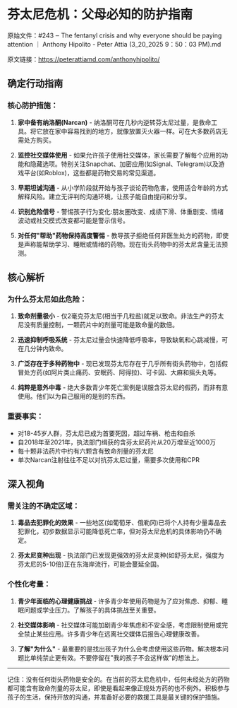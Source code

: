 # 芬太尼危机：父母必知的防护指南

原始文件：#243 ‒ The fentanyl crisis and why everyone should be paying attention ｜ Anthony Hipolito - Peter Attia (3_20_2025 9：50：03 PM).md

原文链接：https://peterattiamd.com/anthonyhipolito/

## 确定行动指南

### 核心防护措施：

1. **家中备有纳洛酮(Narcan)** - 纳洛酮可在几秒内逆转芬太尼过量，是救命工具。将它放在家中容易找到的地方，就像放置灭火器一样。可在大多数药店无需处方购买。

2. **监控社交媒体使用** - 如果允许孩子使用社交媒体，家长需要了解每个应用的功能和隐藏选项。特别关注Snapchat、加密应用(如Signal、Telegram)以及游戏平台(如Roblox)，这些都是药物交易的常见渠道。

3. **早期坦诚沟通** - 从小学阶段就开始与孩子谈论药物危害，使用适合年龄的方式解释风险。建立无评判的沟通环境，让孩子能自由提问和分享。

4. **识别危险信号** - 警惕孩子行为变化:朋友圈改变、成绩下滑、体重剧变、情绪波动或社交模式改变都可能是警示信号。

5. **对任何"帮助"药物保持高度警惕** - 教导孩子拒绝任何非医生处方的药物，即使是声称能帮助学习、睡眠或情绪的药物。现在街头药物中的芬太尼含量无法预测。

## 核心解析

### 为什么芬太尼如此危险：

1. **致命剂量极小** - 仅2毫克芬太尼(相当于几粒盐)就足以致命。非法生产的芬太尼没有质量控制，一颗药片中的剂量可能是致命量的数倍。

2. **迅速抑制呼吸系统** - 芬太尼过量会快速降低呼吸率，导致缺氧和心跳减慢，可在几分钟内致命。

3. **广泛存在于多种药物中** - 现已发现芬太尼存在于几乎所有街头药物中，包括假冒处方药(如阿片类止痛药、安眠药、阿得拉)、可卡因、大麻和摇头丸等。

4. **纯粹是意外中毒** - 绝大多数青少年死亡案例是误服含芬太尼的假药，而非有意使用。他们以为自己服用的是别的东西。

### 重要事实：

- 对18-45岁人群，芬太尼已成为首要死因，超过车祸、枪击和自杀
- 自2018年至2021年，执法部门缉获的含芬太尼药片从20万增至近1000万
- 每十颗非法药片中约有六颗含有致命剂量的芬太尼
- 单次Narcan注射往往不足以对抗芬太尼过量，需要多次使用和CPR

## 深入视角

### 需关注的不确定区域：

1. **毒品去犯罪化的效果** - 一些地区(如葡萄牙、俄勒冈)已将个人持有少量毒品去犯罪化，初步数据显示可能降低死亡率，但对芬太尼危机的具体影响仍不确定。

2. **芬太尼变种出现** - 执法部门已发现更强效的芬太尼变种(如舒芬太尼，强度为芬太尼的5-10倍)正在东海岸流行，可能会蔓延全国。

### 个性化考量：

1. **青少年面临的心理健康挑战** - 许多青少年使用药物是为了应对焦虑、抑郁、睡眠问题或学业压力。了解孩子的具体挑战至关重要。

2. **社交媒体影响** - 社交媒体可能加剧青少年焦虑和不安全感，考虑限制使用或完全禁止某些应用。许多青少年在远离社交媒体后报告心理健康改善。

3. **了解"为什么"** - 最重要的是找出孩子为什么会考虑使用这些药物。解决根本问题比单纯禁止更有效。不要停留在"我的孩子不会这样做"的想法上。

---

记住：没有任何街头药物是安全的。在当前的芬太尼危机中，任何未经处方的药物都可能含有致命剂量的芬太尼，即使是看起来像正规处方药的也不例外。积极参与孩子的生活，保持开放的沟通，并准备好必要的救援工具是最关键的保护措施。
